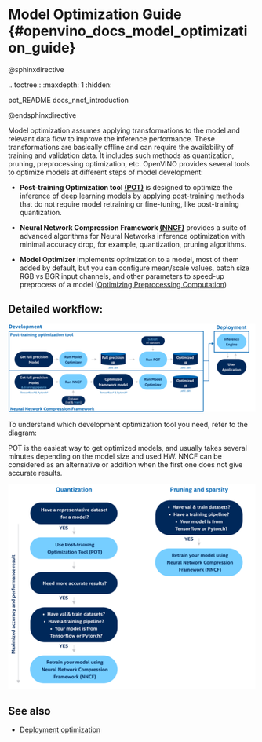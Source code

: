  # Model Optimization Guide {#openvino_docs_model_optimization_guide}

@sphinxdirective

.. toctree::
   :maxdepth: 1
   :hidden:
   
   pot_README
   docs_nncf_introduction

@endsphinxdirective

 Model optimization assumes applying transformations to the model and relevant data flow to improve the inference performance. These transformations are basically offline and can require the availability of training and validation data. It includes such methods as quantization, pruning, preprocessing optimization, etc. OpenVINO provides several tools to optimize models at different steps of model development:

 - **Post-training Optimization tool [(POT)](../../tools/pot/README.md)** is designed to optimize the inference of deep learning models by applying post-training methods that do not require model retraining or fine-tuning, like post-training quantization. 

- **Neural Network Compression Framework [(NNCF)](./nncf_introduction.md)** provides a suite of advanced algorithms for Neural Networks inference optimization with minimal accuracy drop, for example, quantization, pruning algorithms.

- **Model Optimizer** implements optimization to a model, most of them added by default, but you can configure mean/scale values, batch size RGB vs BGR input channels, and other parameters to speed-up preprocess of a model ([Optimizing Preprocessing Computation](../MO_DG/prepare_model/Additional_Optimizations.md)) 


## Detailed workflow: 

![](../img/DEVELOPMENT_FLOW_V3_crunch.svg)

To understand which development optimization tool you need, refer to the diagram: 

POT is the easiest way to get optimized models, and usually takes several minutes depending on the model size and used HW. NNCF can be considered as an alternative or addition when the first one does not give accurate results. 

![](../img/WHAT_TO_USE.svg)

## See also
- [Deployment optimization](./dldt_deployment_optimization_guide.md)